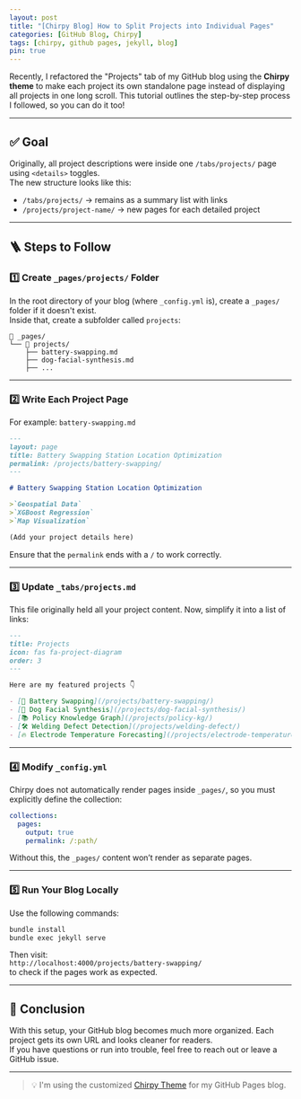 ```yaml
---
layout: post
title: "[Chirpy Blog] How to Split Projects into Individual Pages"
categories: [GitHub Blog, Chirpy]
tags: [chirpy, github pages, jekyll, blog]
pin: true
---
```


Recently, I refactored the "Projects" tab of my GitHub blog using the **Chirpy theme** to make each project its own standalone page instead of displaying all projects in one long scroll. This tutorial outlines the step-by-step process I followed, so you can do it too!

---

## ✅ Goal

Originally, all project descriptions were inside one `/tabs/projects/` page using `<details>` toggles.  
The new structure looks like this:

- `/tabs/projects/` → remains as a summary list with links
- `/projects/project-name/` → new pages for each detailed project

---

## 🪜 Steps to Follow

### 1️⃣ Create `_pages/projects/` Folder

In the root directory of your blog (where `_config.yml` is), create a `_pages/` folder if it doesn't exist.  
Inside that, create a subfolder called `projects`:

```
📁 _pages/
└── 📁 projects/
    ├── battery-swapping.md
    ├── dog-facial-synthesis.md
    ├── ...
```

---

### 2️⃣ Write Each Project Page

For example: `battery-swapping.md`

```markdown
---
layout: page
title: Battery Swapping Station Location Optimization
permalink: /projects/battery-swapping/
---

# Battery Swapping Station Location Optimization

>`Geospatial Data`  
>`XGBoost Regression`  
>`Map Visualization`

(Add your project details here)
```

Ensure that the `permalink` ends with a `/` to work correctly.

---

### 3️⃣ Update `_tabs/projects.md`

This file originally held all your project content. Now, simplify it into a list of links:

```markdown
---
title: Projects
icon: fas fa-project-diagram
order: 3
---

Here are my featured projects 👇

- [🔋 Battery Swapping](/projects/battery-swapping/)
- [🐶 Dog Facial Synthesis](/projects/dog-facial-synthesis/)
- [📚 Policy Knowledge Graph](/projects/policy-kg/)
- [🛠 Welding Defect Detection](/projects/welding-defect/)
- [🔥 Electrode Temperature Forecasting](/projects/electrode-temperature/)
```

---

### 4️⃣ Modify `_config.yml`

Chirpy does not automatically render pages inside `_pages/`, so you must explicitly define the collection:

```yaml
collections:
  pages:
    output: true
    permalink: /:path/
```

Without this, the `_pages/` content won’t render as separate pages.

---

### 5️⃣ Run Your Blog Locally

Use the following commands:

```bash
bundle install
bundle exec jekyll serve
```

Then visit:  
`http://localhost:4000/projects/battery-swapping/`  
to check if the pages work as expected.

---

## 📝 Conclusion

With this setup, your GitHub blog becomes much more organized. Each project gets its own URL and looks cleaner for readers.  
If you have questions or run into trouble, feel free to reach out or leave a GitHub issue.

---

> 💡 I'm using the customized [Chirpy Theme](https://github.com/cotes2020/jekyll-theme-chirpy) for my GitHub Pages blog.
